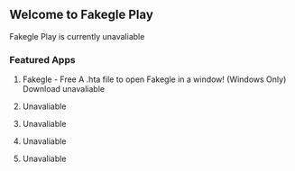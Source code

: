 ## Welcome to Fakegle Play

Fakegle Play is currently unavaliable

### Featured Apps
1. Fakegle - Free
A .hta file to open Fakegle in a window! (Windows Only)
Download unavaliable

2. Unavaliable

3. Unavaliable

4. Unavaliable

5. Unavaliable
